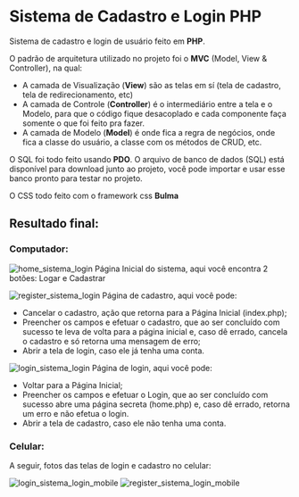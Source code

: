 # Sistema de Cadastro e Login PHP
 Sistema de cadastro e login de usuário feito em **PHP**.
 
 O padrão de arquitetura utilizado no projeto foi o **MVC** (Model, View & Controller), na qual:
  - A camada de Visualização (**View**) são as telas em sí (tela de cadastro, tela de redirecionamento, etc)
  - A camada de Controle (**Controller**) é o intermediário entre a tela e o Modelo, para que o código fique desacoplado e cada componente faça somente o que foi feito pra fazer.
  - A camada de Modelo (**Model**) é onde fica a regra de negócios, onde fica a classe do usuário, a classe com os métodos de CRUD, etc.
 
O SQL foi todo feito usando **PDO**. O arquivo de banco de dados (SQL) está disponível para download junto ao projeto, você pode importar e usar esse banco pronto para testar no projeto.

O CSS todo feito com o framework css **Bulma**

## Resultado final:
### Computador:
![home_sistema_login](https://user-images.githubusercontent.com/58119793/135366095-99a91a8b-d2ad-49a4-a4db-4e8a019fb2c0.png)
Página Inicial do sistema, aqui você encontra 2 botões: Logar e Cadastrar

![register_sistema_login](https://user-images.githubusercontent.com/58119793/135366247-a7af0aca-be72-4b15-b2ec-2f4278c394ec.png)
Página de cadastro, aqui você pode:
 - Cancelar o cadastro, ação que retorna para a Página Inicial (index.php);
 - Preencher os campos e efetuar o cadastro, que ao ser concluído com sucesso te leva de volta para a página inicial e, caso dê errado, cancela o cadastro e só retorna uma mensagem de erro;
 - Abrir a tela de login, caso ele já tenha uma conta.

![login_sistema_login](https://user-images.githubusercontent.com/58119793/135366418-432fb91e-7ac8-47cf-9d03-b87e31a2ccb1.png)
Página de login, aqui você pode:
 - Voltar para a Página Inicial;
 - Preencher os campos e efetuar o Login, que ao ser concluído com sucesso abre uma página secreta (home.php) e, caso dê errado, retorna um erro e não efetua o login.
 - Abrir a tela de cadastro, caso ele não tenha uma conta.
### Celular:
A seguir, fotos das telas de login e cadastro no celular:

![login_sistema_login_mobile](https://user-images.githubusercontent.com/58119793/135366574-7cea5aa5-792c-4048-ae4c-4247e7392283.png)
![register_sistema_login_mobile](https://user-images.githubusercontent.com/58119793/135366576-f620eb50-1cb6-4e4e-a426-c54c02aa7c14.png)
